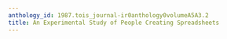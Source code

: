 ```yaml
---
anthology_id: 1987.tois_journal-ir0anthology0volumeA5A3.2
title: An Experimental Study of People Creating Spreadsheets
---
```

